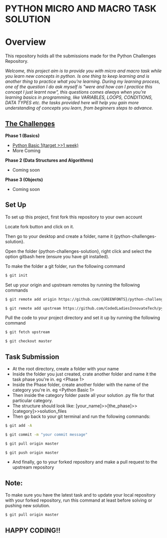 # **PYTHON MICRO AND MACRO TASK SOLUTION**

# **Overview**

This repository holds all the submissions made for the Python Challenges Repository.

_Welcome, this project aim is to provide you with micro and macro task while you learn new concepts in python. Is one thing to keep learning and is another thing to practice what you're learning. During my learning process, one of the question I do ask myself is "were and how can I practice this concept I just learnt now", this questions comes always when you're learning basics in programming, like VARIABLES, LOOPS, CONDITIONS, DATA TYPES etc. the tasks provided here will help you gain more understanding of concepts you learn, from beginners steps to advance._

## [The Challenges](https://github.com/CodedLadiesInnovateTech/python-challenges)

**Phase 1 (Basics)**

- [Python Basic 1(target >>1 week)](https://github.com/CodedLadiesInnovateTech/python-challenges/tree/master/Phase-1/Python%20Basic%201)
- More Coming

**Phase 2 (Data Structures and Algorithms)**

- Coming soon

**Phase 3 (Objects)**

- Coming soon

## Set Up

To set up this project, first fork this repository to your own account

Locate fork button and click on it.

Then go to your desktop and create a folder, name it {python-challenges-solution}.

Open the folder {python-challenges-solution}, right click and select the option gitbash here 
(ensure you have git installed).

To make the folder a git folder, run the following command

```sh
$ git init
```

Set up your origin and upstream remotes by running the following commands

```sh
$ git remote add origin https://github.com/{GREENFONTS}/python-challenges-solution.git
```

```sh
$ git remote add upstream https://github.com/CodedLadiesInnovateTech/python-challenge-solutions.git
```

Pull the code to your project directory and set it up by running the following command

```sh
$ git fetch upstream
```

```sh
$ git checkout master
```

## Task Submission

- At the root directory, create a folder with your name
- Inside the folder you just created, crate another folder and name it the task phase you're in. eg <Phase 1>
- Inside the Phase folder, create another folder with the name of the category you're in. eg <Python Basic 1>
- Then inside the category folder paste all your solution .py file for that particular category.
- The structure should look like: [your_name]>>[the_phase]>>[category]>>solution_files
- Then go back to your git terminal and run the following commands:
```sh
$ git add -A
```
```sh
$ git commit -m "your commit message"
```
```sh
$ git pull origin master
```
```sh
$ git push origin master
```
- And finally, go to your forked repository and make a pull request to the upstream repository 


## Note:

To make sure you have the latest task and to update your local repository with your forked repository, run this command at least before solving or pushing new solution.

```sh
$ git pull origin master
```
## HAPPY CODING!!
